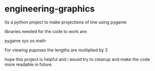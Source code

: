 # engineering-graphics
Its a python project to make projections of line using pygame

libraries needed for the code to work are:

pygame
sys
os
math

For viewing puposes the lengths are multiplied by 3

hope this project is helpful and i would try to cleanup and make the code more readable in future.
